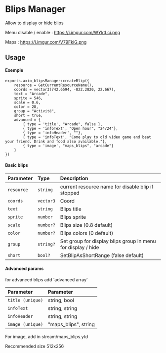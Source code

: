 
# Blips Manager
Allow to display or hide blips

Menu disable / enable : 
https://i.imgur.com/WYktLci.png

Maps : https://i.imgur.com/V79FkiG.png


## Usage

#### Exemple
```
exports.axio_blipsManager:createBlip({
	resource = GetCurrentResourceName(),
	coords = vector3(742.6594, -822.2820, 22.667),
	text = "Arcade",
	sprite = 546,
	scale = 0.6,
	color = 28,
	group = "Activité",
	short = true,
	advanced = {
		{ type = 'title', "Arcade", false },
		{ type = 'infoText', "Open hour", "24/24"},
		{ type = 'infoHeader', ""},
		{ type = 'infoText', "Come play to old video game and beat your friend. Drink and food also available."},
		{ type = 'image', "maps_blips", "arcade"}
	}
})
``` 

#### Basic blips

| Parameter | Type     | Description                |
| :-------- | :------- | :------------------------- |
| `resource` | `string` | current resource name for disable blip if stopped |
| `coords` | `vector3` | Coord | 
| `text` | `string` | Blips title | 
| `sprite` | `number` | Blips sprite | 
| `scale` | `number?` | Blips size (0.8 default) | 
| `color` | `number?` | Blips colors (0 default) | 
| `group` | `string?` | Set group for display blips group in menu for display / hide | 
| `short` | `bool?` | SetBlipAsShortRange (false default) | 


#### Advanced params
for advanced blips add 'advanced array'

| Parameter | Parameter                       |
| :-------- | :-------------------------------- |
| `title (unique)` | string, bool |
| `infoText` | string, string |
| `infoHeader` | string, string  |
| `image (unique)` | "maps_blips", string|

For image, add in stream/maps_blips.ytd

Recommended size 512x256

